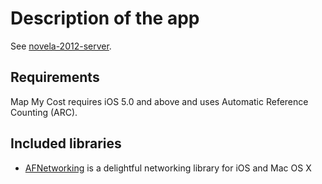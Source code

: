 # Description of the app

See [novela-2012-server](https://github.com/Ekito/novela-2012-server).

## Requirements

Map My Cost requires iOS 5.0 and above and uses Automatic Reference Counting (ARC).

## Included libraries

- [AFNetworking](https://github.com/AFNetworking/AFNetworking) is a delightful networking library for iOS and Mac OS X